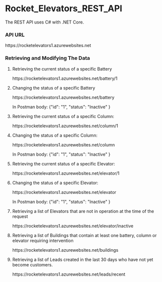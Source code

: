 # Rocket_Elevators_REST_API

The REST API uses C# with .NET Core.

### API URL
   <p>https://rocketelevators1.azurewebsites.net</p>

### Retrieving and Modifying The Data
<ol>
   <li>Retrieving the current status of a specific Battery</li>
   <p>https://rocketelevators1.azurewebsites.net/battery/1</p>
   
   <li>Changing the status of a specific Battery</li>
   <p>https://rocketelevators1.azurewebsites.net/battery</p>
   <p>In Postman body: {"id": "1", "status": "Inactive" }</p>
   
   <li>Retrieving the current status of a specific Column:</li>
   <p>https://rocketelevators1.azurewebsites.net/column/1</p>
   
   <li>Changing the status of a specific Column:</li>
   <p>https://rocketelevators1.azurewebsites.net/column</p>
   <p>In Postman body: {"id": "1",  "status": "Inactive" }</p>
   
   <li>Retrieving the current status of a specific Elevator:</li>
   <p>https://rocketelevators1.azurewebsites.net/elevator/1</p>
   
   <li>Changing the status of a specific Elevator:</li>
   <p>https://rocketelevators1.azurewebsites.net/elevator</p>
   <p>In Postman body: {"id": "1",  "status": "Inactive" }</p>
   
   <li>Retrieving a list of Elevators that are not in operation at the time of the request</li>
   <p>https://rocketelevators1.azurewebsites.net/elevator/inactive</p>
   
   <li>Retrieving a list of Buildings that contain at least one battery, column or elevator requiring intervention</li>
   <p>https://rocketelevators1.azurewebsites.net/buildings</p>
   
   <li>Retrieving a list of Leads created in the last 30 days who have not yet become customers.</li>
   <p>https://rocketelevators1.azurewebsites.net/leads/recent</p>
</ol>
